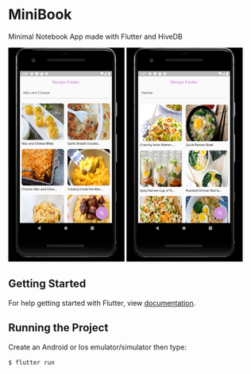 # MiniBook
Minimal Notebook App made with Flutter and HiveDB

![alt-text-1](<lib/imgs/RecipeAltered1.png>) ![alt-text-2](<lib/imgs/RecipeAltered2.png>)

## Getting Started

For help getting started with Flutter, view
[documentation](http://flutter.io/).


## Running the Project
Create an Android or Ios emulator/simulator then type:
```sh
$ flutter run
```
